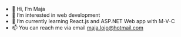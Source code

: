 - 👋 Hi, I’m Maja
- 👀 I’m interested in web development
- 🌱 I’m currently learning React.js and ASP.NET Web app with M-V-C
- 📫 You can reach me via email maja.lojo@hotmail.com

<!---
jomasarajevo/jomasarajevo is a ✨ special ✨ repository because its `README.md` (this file) appears on your GitHub profile.
You can click the Preview link to take a look at your changes.
--->
